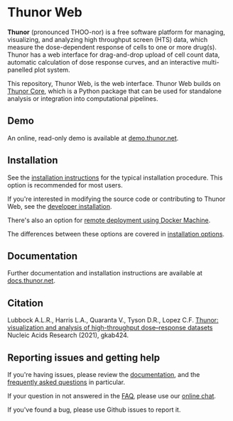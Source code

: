 # Thunor Web

**Thunor** (pronounced THOO-nor) is a free software platform for managing,
visualizing, and analyzing high throughput screen (HTS) data, which measure
the dose-dependent response of cells to one or more
drug(s). Thunor has a web interface for drag-and-drop upload of cell count
data, automatic calculation of dose response curves, and an interactive
multi-panelled plot system.

This repository, Thunor Web, is the web interface. Thunor Web builds on
[Thunor Core](https://github.com/alubbock/thunor), which is a Python package
that can be used for standalone analysis or integration into computational
pipelines.

## Demo

An online, read-only demo is available at
[demo.thunor.net](https://demo.thunor.net).

## Installation

See the [installation instructions](https://docs.thunor.net/full-installation)
for the typical installation procedure. This option is recommended for most users.

If you're interested in modifying the source code or contributing to Thunor
Web, see the [developer installation](https://docs.thunor.net/developer-installation).

There's also an option for
[remote deployment using Docker Machine](https://docs.thunor.net/remote-installation).

The differences between these options are covered in
[installation options](https://docs.thunor.net/installation-options).

## Documentation

Further documentation and installation instructions are available at
[docs.thunor.net](https://docs.thunor.net).

## Citation

Lubbock A.L.R., Harris L.A., Quaranta V., Tyson D.R., Lopez C.F.
[Thunor: visualization and analysis of high-throughput dose–response datasets](https://doi.org/10.1093/nar/gkab424)
Nucleic Acids Research (2021), gkab424.

## Reporting issues and getting help

If you're having issues, please review the [documentation](https://docs.thunor.net),
and the [frequently asked questions](https://docs.thunor.net/faq) in particular.

If your question in not answered in the [FAQ](https://docs.thunor.net/faq), please use our
[online chat](https://gitter.im/thunorweb/Lobby).

If you've found a bug, please use Github issues to report it.
